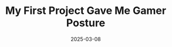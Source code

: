 ---
title: My First Project Gave Me Gamer Posture
date: 2025-03-08
tags: [NBA, personal project]
excerpt: I had nothing to do in the winter break of 2018 so I decided to try to scrap all the team stats from [BasketBall Reference](https://www.basketball-reference.com/). Although the project doesn't work and violates the scraping policies of the website it's one of my favorite programing memories.
---